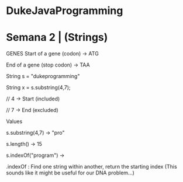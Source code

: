 # DukeJavaProgramming

# Semana 2 | (Strings)

GENES
Start of a gene (codon)	-> ATG

End of a gene (stop codon)	-> TAA





String s = "dukeprogramming"

String x = s.substring(4,7);

// 4 -> Start (included)

// 7 -> End (excluded)





Values

s.substring(4,7) -> "pro"

s.length() -> 15

s.indexOf("program") -> 


.indexOf : Find one string within another, return the starting index (This sounds like it might be useful for our DNA problem...)
